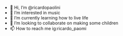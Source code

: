 - 👋 Hi, I’m @ricardopaolini
- 👀 I’m interested in music
- 🌱 I’m currently learning how to live life
- 💞️ I’m looking to collaborate on making some children
- 📫 How to reach me ig:ricardo_paomi

<!---
ricardopaolini/ricardopaolini is a ✨ special ✨ repository because its `README.md` (this file) appears on your GitHub profile.
You can click the Preview link to take a look at your changes.
--->
